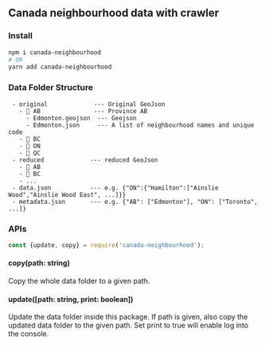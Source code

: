 ## Canada neighbourhood data with crawler

### Install
```sh
npm i canada-neighbourhood
# OR
yarn add canada-neighbourhood
```

### Data Folder Structure
```text
 - original             --- Original GeoJson
   - 📁 AB               --- Province AB
     - Edmonton.geojson  --- Geojson
     - Edmonton.json     --- A list of neighbourhood names and unique code
   - 📁 BC
   - 📁 ON
   - 📁 QC
 - reduced             --- reduced GeoJson
   - 📁 AB 
   - 📁 BC
   - ...
 - data.json           --- e.g. {"ON":{"Hamilton":["Ainslie Wood","Ainslie Wood East", ...]}}
 - metadata.json       --- e.g. {"AB": ["Edmonton"], "ON": ["Toronto", ...]}
```


### APIs
```js
const {update, copy} = require('canada-neighbourhood');
```

#### copy(path: string)
Copy the whole data folder to a given path.

#### update([path: string, print: boolean])
Update the data folder inside this package. If path is given, also copy the updated data folder
to the given path. Set print to true will enable log into the console.

